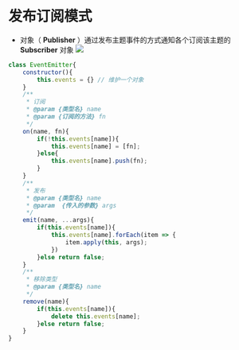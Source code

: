 ﻿# 发布订阅模式

- 对象（ **Publisher** ）通过发布主题事件的方式通知各个订阅该主题的 **Subscriber** 对象
![](https://cdn.jsdelivr.net/gh/kingmusi/blogImages/img/发布订阅.png)



```js
class EventEmitter{
    constructor(){
        this.events = {} // 维护一个对象
    }
    /**
     * 订阅
     * @param {类型名} name 
     * @param {订阅的方法} fn 
     */
    on(name, fn){
        if(!this.events[name]){
            this.events[name] = [fn];
        }else{
            this.events[name].push(fn);
        }
    }
    /**
     * 发布
     * @param {类型名} name 
     * @param  {传入的参数} args 
     */
    emit(name, ...args){
        if(this.events[name]){
            this.events[name].forEach(item => {
                item.apply(this, args);
            })
        }else return false;
    }
    /**
     * 移除类型
     * @param {类型名} name 
     */
    remove(name){
        if(this.events[name]){
            delete this.events[name];
        }else return false;
    }
}
```

